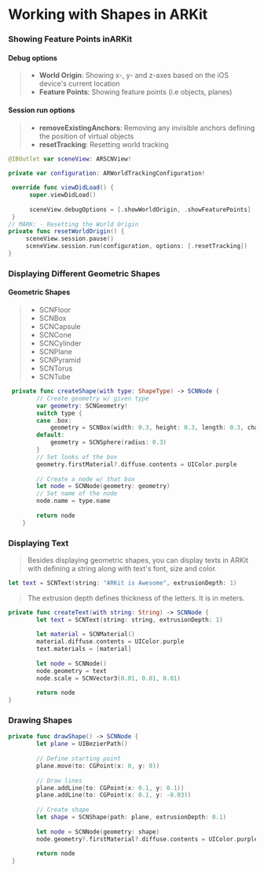 # Working with Shapes in ARKit

### Showing Feature Points inARKit

#### Debug options 

> - **World Origin**: Showing x-, y- and z-axes based on the iOS device's current location 
> - **Feature Points**: Showing feature points (i.e objects, planes)  



#### Session run options 

> * **removeExistingAnchors**: Removing any invisible anchors defining the position of virtual objects 
> * **resetTracking**: Resetting world tracking 



```swift
@IBOutlet var sceneView: ARSCNView!
    
private var configuration: ARWorldTrackingConfiguration!

 override func viewDidLoad() {
      super.viewDidLoad()
   
      sceneView.debugOptions = [.showWorldOrigin, .showFeaturePoints]
 }
// MARK: - Resetting the World Origin
private func resetWorldOrigin() {
     sceneView.session.pause()
     sceneView.session.run(configuration, options: [.resetTracking])
}
```



### Displaying Different Geometric Shapes 

#### Geometric Shapes 

> * SCNFloor
> * SCNBox
> * SCNCapsule
> * SCNCone
> * SCNCylinder
> * SCNPlane
> * SCNPyramid
> * SCNTorus
> * SCNTube



```swift
 private func createShape(with type: ShapeType) -> SCNNode {
        // Create geometry w/ given type
        var geometry: SCNGeometry!
        switch type {
        case .box:
            geometry = SCNBox(width: 0.3, height: 0.3, length: 0.3, chamferRadius: 0)
        default:
            geometry = SCNSphere(radius: 0.3)
        }
        // Set looks of the box
        geometry.firstMaterial?.diffuse.contents = UIColor.purple
        
        // Create a node w/ that box
        let node = SCNNode(geometry: geometry)
        // Set name of the node
        node.name = type.name
        
        return node
    }
```



### Displaying Text 

> Besides displaying geometric shapes, you can display texts in ARKit with defining a string along with text's font, size and color. 

```swift
let text = SCNText(string: "ARKit is Awesome", extrusionDepth: 1)
```

> The extrusion depth defines thickness of the letters. It is in meters. 

```swift
private func createText(with string: String) -> SCNNode {
        let text = SCNText(string: string, extrusionDepth: 1)
        
        let material = SCNMaterial()
        material.diffuse.contents = UIColor.purple
        text.materials = [material]
        
        let node = SCNNode()
        node.geometry = text
        node.scale = SCNVector3(0.01, 0.01, 0.01)
        
        return node
}
```



### Drawing Shapes

```swift
private func drawShape() -> SCNNode {
        let plane = UIBezierPath()
        
        // Define starting point
        plane.move(to: CGPoint(x: 0, y: 0))
        
        // Draw lines
        plane.addLine(to: CGPoint(x: 0.1, y: 0.1))
        plane.addLine(to: CGPoint(x: 0.1, y: -0.03))
        
        // Create shape
        let shape = SCNShape(path: plane, extrusionDepth: 0.1)
        
        let node = SCNNode(geometry: shape)
        node.geometry?.firstMaterial?.diffuse.contents = UIColor.purple
        
        return node
 }
```

